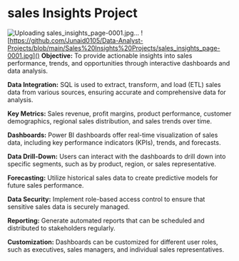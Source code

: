 

# sales Insights Project
![Uploading sales_insights_page-0001.jpg…]()
![https://github.com/Junaid0105/Data-Analyst-Projects/blob/main/Sales%20Insights%20Projects/sales_insights_page-0001.jpg]()
**Objective:** To provide actionable insights into sales performance, trends, and opportunities through interactive dashboards and data analysis.

**Data Integration:** SQL is used to extract, transform, and load (ETL) sales data from various sources, ensuring accurate and comprehensive data for analysis.

**Key Metrics:** Sales revenue, profit margins, product performance, customer demographics, regional sales distribution, and sales trends over time.

**Dashboards:** Power BI dashboards offer real-time visualization of sales data, including key performance indicators (KPIs), trends, and forecasts.

**Data Drill-Down:** Users can interact with the dashboards to drill down into specific segments, such as by product, region, or sales representative.

**Forecasting:** Utilize historical sales data to create predictive models for future sales performance.

**Data Security:** Implement role-based access control to ensure that sensitive sales data is securely managed.

**Reporting:** Generate automated reports that can be scheduled and distributed to stakeholders regularly.

**Customization:** Dashboards can be customized for different user roles, such as executives, sales managers, and individual sales representatives.
